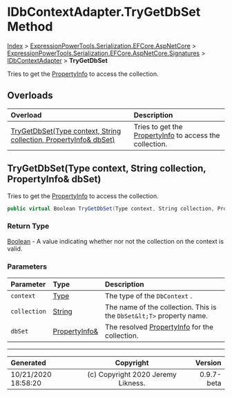 ﻿# IDbContextAdapter.TryGetDbSet Method

[Index](../index.md) > [ExpressionPowerTools.Serialization.EFCore.AspNetCore](ExpressionPowerTools.Serialization.EFCore.AspNetCore.a.md) > [ExpressionPowerTools.Serialization.EFCore.AspNetCore.Signatures](ExpressionPowerTools.Serialization.EFCore.AspNetCore.Signatures.n.md) > [IDbContextAdapter](ExpressionPowerTools.Serialization.EFCore.AspNetCore.Signatures.IDbContextAdapter.i.md) > **TryGetDbSet**

Tries to get the [PropertyInfo](https://docs.microsoft.com/dotnet/api/system.reflection.propertyinfo) to access the collection.

## Overloads

| Overload | Description |
| :-- | :-- |
| [TryGetDbSet(Type context, String collection, PropertyInfo& dbSet)](#trygetdbsettype-context-string-collection-propertyinfo&-dbset) | Tries to get the [PropertyInfo](https://docs.microsoft.com/dotnet/api/system.reflection.propertyinfo) to access the collection. |
## TryGetDbSet(Type context, String collection, PropertyInfo& dbSet)

Tries to get the [PropertyInfo](https://docs.microsoft.com/dotnet/api/system.reflection.propertyinfo) to access the collection.

```csharp
public virtual Boolean TryGetDbSet(Type context, String collection, PropertyInfo& dbSet)
```

### Return Type

 [Boolean](https://docs.microsoft.com/dotnet/api/system.boolean)  - A value indicating whether nor not the collection on the context is valid.

### Parameters

| Parameter | Type | Description |
| :-- | :-- | :-- |
| `context` | [Type](https://docs.microsoft.com/dotnet/api/system.type) | The type of the `DbContext` . |
| `collection` | [String](https://docs.microsoft.com/dotnet/api/system.string) | The name of the collection. This is the `DbSet&lt;T>` property name. |
| `dbSet` | [PropertyInfo&](https://docs.microsoft.com/dotnet/api/system.reflection.propertyinfo&) | The resolved [PropertyInfo](https://docs.microsoft.com/dotnet/api/system.reflection.propertyinfo) for the collection. |



---

| Generated | Copyright | Version |
| :-- | :-: | --: |
| 10/21/2020 18:58:20 | (c) Copyright 2020 Jeremy Likness. | 0.9.7-beta |
